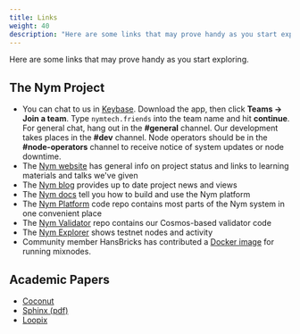 ```yaml
---
title: Links
weight: 40
description: "Here are some links that may prove handy as you start exploring Nym, and the Nym community."
---
```


Here are some links that may prove handy as you start exploring.

## The Nym Project

- You can chat to us in [Keybase](https://keybase.io). Download the app, then click **Teams -> Join a team**. Type `nymtech.friends` into the team name and hit **continue**. For general chat, hang out in the **#general** channel. Our development takes places in the **#dev** channel. Node operators should be in the **#node-operators** channel to receive notice of system updates or node downtime.
- The [Nym website](https://nymtech.net) has general info on project status and links to learning materials and talks we've given
- The [Nym blog](https://medium.com/nymtech) provides up to date project news and views
- The [Nym docs](https://nymtech.net/docs) tell you how to build and use the Nym platform
- The [Nym Platform](https://github.com/nymtech/nym) code repo contains most parts of the Nym system in one convenient place
- The [Nym Validator](https://github.com/nymtech/nym-validator) repo contains our Cosmos-based validator code
- The [Nym Explorer](https://testnet-explorer.nymtech.net) shows testnet nodes and activity
- Community member HansBricks has contributed a [Docker image](https://github.com/gyrusdentatus/nym_autoinstall) for running mixnodes.

## Academic Papers

- [Coconut](https://arxiv.org/abs/1802.07344)
- [Sphinx (pdf)](https://www.cypherpunks.ca/~iang/pubs/Sphinx_Oakland09.pdf)
- [Loopix](https://arxiv.org/abs/1703.00536)

